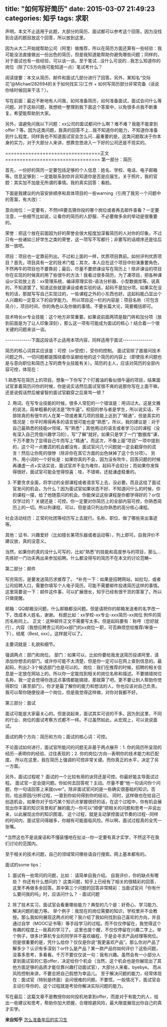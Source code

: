 title: "如何写好简历"
date: 2015-03-07 21:49:23
categories: 知乎
tags: 求职
---
声明，本文不止适用于此题，大部分的简历、面试都可以参考这个回答。因为没找到合适的题目放这个回答，所以放到这里。

因为从大二开始就帮助公司（阿里）做推荐，所以在简历方面还算有一些经验：我可能没法直接做出一份出色的简历，但是我知道能帮助你避免哪些问题；同样的，对于面试也有一些经验，可以谈一谈。至于笔试...没什么可说的...我怎么知道你的岗位（除了CS方向我可能知道一点）笔试考什么？

阅读提要：本文从简历、邮件和面试几部分进行了回答。另外，某知名“交际花”@Michael282694的关于如何找实习/工作 + 如何写简历部分非常完备（话说你啥时候回来干活？）。

写在前面：最近不断地有人问我，如何准备简历，如何准备面试，面试会问什么等问题。对于这些问题，我想统一整理到我下面这个答案中，以免很多点我不断重复。希望能帮助到大家。

另外，请避免问我以下问题：xx公司的面试都问什么啊？难不难？我能不能拿到offer？等。因为这类问题，我真的回答不上...我不知道你的能力，不知道你准备到什么程度，同样我也不知道面试官会怎么问...最重要的是，这类问题取决于你本身的实力，对于大部分人来讲，想靠忽悠进入一下好的公司还是不现实的。

=================================正文=================================
第一部分：简历

首先，一份好的简历一定要包括足够的个人信息：姓名、学校、电话、电子邮箱等。信息足够到：一定能联系到你并且知道你是否是应届生。关于照片，我的官腔：其实加不加是无所谓的事情。我的真实回答：看脸。

下面是我建议的内容安排顺序和具体项目的一些warning（引用了我另一个问题中的答案，有大改）：

意向岗位：一定要有，不然HR要去猜你投的哪个岗位或者再去邮件查看？一定要注意，一些细节比如说，让看你的简历的人舒服、不必要做多余的举动是很重要的。

荣誉：把这个放在前面因为好的荣誉会很大程度加深看简历的人对你的印象。不过只有一些诸如三好学生之类的荣誉，这一项写不写都行；非要写的话顺序还是往后放一放吧。

项目：项目也一定靠前列出。不过和上面的一样，优质项目靠前。如何评判优质项目？首先，项目具有一定的技术门槛；其次，本人应在这个项目中扮演重要角色，不然再牛的项目也不要靠前；最后，尽量不要把课设写在简历上！除非课设的项目你在实现的时候真的用了些很牛的方法！我看过很多简历，为了凑项目，把各种课设or实验放上去：xx管理系统、编译原理实验-语法分析器、小型数据库等。说真的，不知道罢了，知道这些就是课设或者实验的话，起码不是加分项。如果实在没有的话，那就写写自己实现过的，一些课程之外的小东西也好。这起码能凸显出个人兴趣和一定意义下的自学能力。
所以项目这一栏的内容是：项目名称（可包含简介），项目时间，你的角色以及你做的事情。不要长篇大论，简要概括即可。

技术特长or专业技能：这个地方非常重要。如果说前面两项是敲门砖和加分项（放到前面是为了让人印象深刻），那么这一项有可能成为面试的核心！结合着一个很关键的问题来谈一谈。

-------------下面这段话不止适用本项内容，同样适用于面试---------------

简历的核心词其实应该是：可控（or受控），受你的控制。
面试官除了直接问技术问题之外，一切问题都是围绕着你呈献给他的这个简历的内容上（即使技术问题也是与意向职位和简历上写的商专业技能有关）。简历的主人，应该对简历的全部内容可控，体现在：

1.熟悉写在简历上的项目。想象一下你写了个打酱油的看似很牛逼的项目，结果面试官拿着简历问你的时候，你是说实话然后面试官很不爽的说那你写在上面干嘛，还是说假话然后被睿智的面试官戳穿之后臭骂一顿？

2. 用词。在写专业技能的时候，很多人常犯的一个错误是：用词过大。这是文雅的说法，简单粗暴的说法是“吹牛逼”。校招的参与者是学生，所以说实话，不排除真的有很牛的人在某一项或者某几项的技能上达到了“精通”，但是真实的情况是：你平时用得再多的语言很可能也是“熟悉”。所以，我的建议是：对于自己最熟悉的技能or领域，写“熟悉”；其他用过的语言或者学习过的课程（没有深入自己凭借兴趣学习的），写“了解”就好。如果只是学了一门“数据库”课，千万不要为了显得自己牛而写上"精通"。而这次，不像上面“项目”一项中提到的，这个可一点撒谎的机会都没有，面试官问几个问题就一定会戳穿你的谎言！然后让你死的很惨（除非你在其它方面的出色抹掉了这个负分项）。
另外，用小词的一个好处是：如果你真的不会，因为没有吹牛，回答问题的时候再谦虚一点+实话实说，面试官并不会为难你，起码不会扣分；而如果你发挥得很好，面试官可能会觉得惊喜：哇，不错嘛，还挺谦虚稳重的。

3. 不要贪求全面，将学过的全部课程或者语言写上去，没必要。而且这给了面试官发问的机会。为什么？因为面试官如果状态不好、不知道问什么的时候，你的课程一摆，给了他随意问的机会。你能保证这些课程是你都学得好的？or仅仅学过的？
关键还是：可控。你一定要对你简历上的全部内容可控，你熟悉简历上的一切。所以列课程，可以，但是请只列出你熟悉的高分核心课程。


社会活动经历：正常的社团等经历写上去就行。名称、职位、做了哪些突出事迹等。

其他：证书、兴趣爱好（比如擅长某项乐器或者运动等），列上即可。自我评价不建议放，真的没意义。

当然，如果你的真的没什么可写的，比如“熟悉”的技能和高度参与的项目，那么...先练好一门功夫再出来参加招聘。什么都没得写的简历不在本文的讨论范畴~

第二部分：邮件

写完简历，是要发送简历求推荐了。
*补充一下：如果是招聘网站，如拉勾，或者公司招聘入口，需要你填写个人电子简历。可能不需要邮件投递简历这样的事情。
这里简要说一下：邮件这件事，可以扩展很长，知乎已经有很干货的答案了。所以只做提醒。

邮箱：QQ邮箱没问题，什么邮箱都没问题。但是请把你的邮箱发送者的名字改一下，改成本人姓名，谢谢。
标题比如：xx学校-xx专业-xxx简历-xx岗位
附件的简历名称同上。
正文：这种邮件正文不需要写太多。但是起码要有：称呼（您好就行），内容（我想应聘贵公司的xx部门的xx岗位一职，可否麻烦您给推荐/审查一下），结尾（Best, xxx）。这样就可以了。

主要词就是：礼貌和细节。

强调两点：部门和岗位。
部门：如果可以，比如你要给我发送简历投递阿里，请添加你想去的部门。或许你可能不太清楚，但是你一定可以在网上查到信息的。最起码，列出2-3个候选部门也是可以的。
岗位：我们在推荐的时候，招聘的相关信息是一定放在网站上的。所以你一定能找到相关的岗位名称和描述。不要搞错岗位名称，我一定会觉得你连这点事情都能搞错，那就算了吧。更不要让别人帮助你觉得职位（甚至部门）。你才是最了解你的能力和想法的人，你也应该对自己负责。我可以帮你随便投递一个岗位，但是我觉得这样做，对你对我都不好。

第三部分：面试

面试可能是大家最关心的。但是说起来，面试其实可说的不多。因为到这里，不同的行业、岗位的面试考察方式都不一样。不过虽然如此，从宏观上，可以说说面试。

面试的两个方向：简历和方向；面试的核心词：可控。

不论面试如何进行，面试官所能问的问题无非基于两点展开：1. 你的简历所呈现的经历--表明你的经验、过往表现的；2. 你的岗位/方向--表明你的技术能力和匹配度。
所以在这里，我在简历上强调的可控非常关键。而你真正的水平，决定了另一方面。

另外，面试过程呢？
面试的一个比较有用的诀窍还是可控。你最好能主导面试过程。
面试官一定会提问题。你如何去回答呢？主动。尽量不要“他一句话问你个问题，你一句话回答上来就over”。除非面试官问的是一些确实很基础的知识。否则，给出原因/分析过程，一直到你如何得到你的结论。
同时，这样做也在给自己创造机会，如果你对于恰巧某个知识点掌握很好的话，在这个过程中，你有机会展现出你丰富的知识背景和扩展的能力--你可以“顺便”把相关的问题和思考一并说出来，以此展现出你的知识图谱。
这个过程，就是主动掌控面试节奏的过程--同样的时间内，面试官问得越多，你越有可能面临风险。所以啊，面试过程真的全凭一张嘴。

*当然这也不是说废话和不懂装懂地在扯淡--你一定要有真才实学，不然这不在我们讨论的范围内。

至于相关的技术问题，自己的领域常问哪些请自行搜索。网上基本都有的。

面试的some tips：
1. 面试有一些常问的问题，比如：
请简单自我介绍。
自我评价，你的缺点有哪些？
你还有什么想问的？
这类问题，知乎上已经有了相关的很精彩的回答，这里不再做多余回答。其中第三个问题的回答非常精彩：当面试官问「你有什么要问我的吗」时，应该问什么？ - 面试问题

2. 除了技术实习，面试官会看重哪些能力？典型的几个是：好奇心、学习能力、解决问题的能力等。
举个例子：我现在的岗位需要的知识，学校里并不会教授。那么我如何展现这两点的呢？我介绍了我如何找到自己喜欢的方向，并且通过自学（MOOC证书等）等手段学习的过程。而不仅仅停留在，我觉得这个有趣的程度上--我真的学习了。
这里也提个醒，不仅仅停留在兴趣二字上。举个例子，很多计算机专业的同学并不喜欢编程，于是会寻求产品经理等岗位。但是很重要的是，凭什么给你？仅仅是你说“我更喜欢产品”。那么你对产品了解多少？认识有多深刻？or什么是产品？某一款产品你如何评价？这些问题，没事多思考，多看看。千万不要仅仅说一句：我有兴趣。虽然会有一小部分人拿到面试官的仁慈offer，决定给你个机会（当然，这个机会也是你展现出了其他方面足够的品质才能仅靠兴趣打动面试官），大部分人来看，byebye。
而从风险控制来讲，不要总把自己假想为幸运儿。
至于解决问题的能力，经常体现在：面试官（特别是终面）会问很难的问题。不要慌，一般情况下，面试官会主动引导你的，这个过程就是考验你解决实际问题的能力。

写在最后：这篇文章不是教授你如何投机地拿到offer，而是对于有能力的人，给出一些建议和思考，帮助你加大把握，合理规避风险，最大限度展现出你自己的真才实学。

**来自知乎**  [怎么准备年后的实习生](http://www.zhihu.com/question/28328974/answer/41379564?group_id=557651594636873728)

